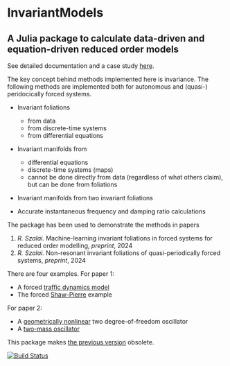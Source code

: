 # InvariantModels
## A Julia package to calculate data-driven and equation-driven reduced order models

See detailed documentation and a case study [here](https://rs1909.github.io/InvariantModels/).

The key concept behind methods implemented here is invariance. The following methods are implemented both for autonomous and (quasi-) peridocically forced systems.

  * Invariant foliations

    + from data
    + from discrete-time systems
    + from differential equations
    
  * Invariant manifolds from
  
    + differential equations
    + discrete-time systems (maps)
    + cannot be done directly from data (regardless of what others claim), but can be done from foliations
    
  * Invariant manifolds from two invariant foliations
  
  * Accurate instantaneous frequency and damping ratio calculations

The package has been used to demonstrate the methods in papers

  1. *R. Szalai.* Machine-learning invariant foliations in forced systems for reduced order modelling, *preprint*, 2024 
  2. *R. Szalai.* Non-resonant invariant foliations of quasi-periodically forced systems, *preprint*, 2024 

There are four examples. For paper 1:

  * A forced [traffic dynamics model](examples/carfollow)
  * The forced [Shaw-Pierre](examples/carfollow) example

  For paper 2:

  * A [geometrically nonlinear](examples/onemass) two degree-of-freedom oscillator
  * A [two-mass oscillator](examples/onemass)

This package makes [the previous version](https://rs1909.github.io/FMA/) obsolete.

[![Build Status](https://github.com/rs1909/InvariantModels/actions/workflows/CI.yml/badge.svg?branch=main)](https://github.com/rs1909/InvariantModels.jl/actions/workflows/CI.yml?query=branch%3Amain)
